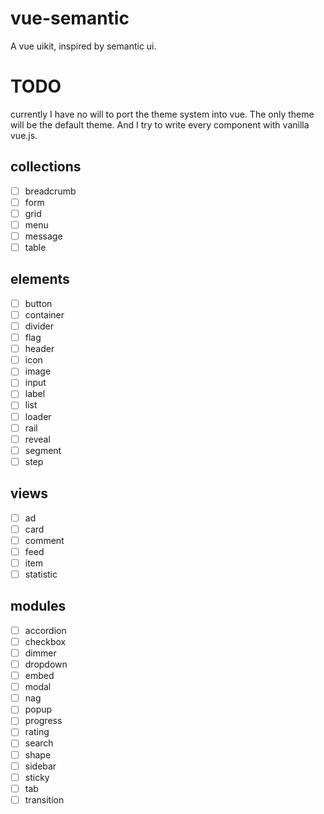 # vue-semantic

A vue uikit, inspired by semantic ui.

# TODO

currently I have no will to port the theme system into vue. The only theme will be the default theme.
And I try to write every component with vanilla vue.js.

## collections

- [ ] breadcrumb
- [ ] form
- [ ] grid
- [ ] menu
- [ ] message
- [ ] table

## elements

- [ ] button
- [ ] container
- [ ] divider
- [ ] flag
- [ ] header
- [ ] icon
- [ ] image
- [ ] input
- [ ] label
- [ ] list
- [ ] loader
- [ ] rail
- [ ] reveal
- [ ] segment
- [ ] step

## views

- [ ] ad
- [ ] card
- [ ] comment
- [ ] feed
- [ ] item
- [ ] statistic

## modules

- [ ] accordion
- [ ] checkbox
- [ ] dimmer
- [ ] dropdown
- [ ] embed
- [ ] modal
- [ ] nag
- [ ] popup
- [ ] progress
- [ ] rating
- [ ] search
- [ ] shape
- [ ] sidebar
- [ ] sticky
- [ ] tab
- [ ] transition
